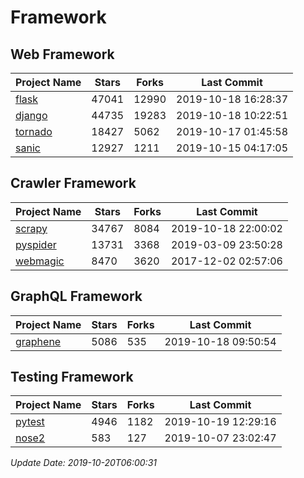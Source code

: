 # Framework

## Web Framework

| Project Name | Stars | Forks | Last Commit |
| ------------ | ----- | ----- | ----------- |
| [flask](https://github.com/pallets/flask) | 47041 | 12990 | 2019-10-18 16:28:37 |
| [django](https://github.com/django/django) | 44735 | 19283 | 2019-10-18 10:22:51 |
| [tornado](https://github.com/tornadoweb/tornado) | 18427 | 5062 | 2019-10-17 01:45:58 |
| [sanic](https://github.com/huge-success/sanic) | 12927 | 1211 | 2019-10-15 04:17:05 |

## Crawler Framework

| Project Name | Stars | Forks | Last Commit |
| ------------ | ----- | ----- | ----------- |
| [scrapy](https://github.com/scrapy/scrapy) | 34767 | 8084 | 2019-10-18 22:00:02 |
| [pyspider](https://github.com/binux/pyspider) | 13731 | 3368 | 2019-03-09 23:50:28 |
| [webmagic](https://github.com/code4craft/webmagic) | 8470 | 3620 | 2017-12-02 02:57:06 |

## GraphQL Framework

| Project Name | Stars | Forks | Last Commit |
| ------------ | ----- | ----- | ----------- |
| [graphene](https://github.com/graphql-python/graphene) | 5086 | 535 | 2019-10-18 09:50:54 |

## Testing Framework

| Project Name | Stars | Forks | Last Commit |
| ------------ | ----- | ----- | ----------- |
| [pytest](https://github.com/pytest-dev/pytest) | 4946 | 1182 | 2019-10-19 12:29:16 |
| [nose2](https://github.com/nose-devs/nose2) | 583 | 127 | 2019-10-07 23:02:47 |

*Update Date: 2019-10-20T06:00:31*